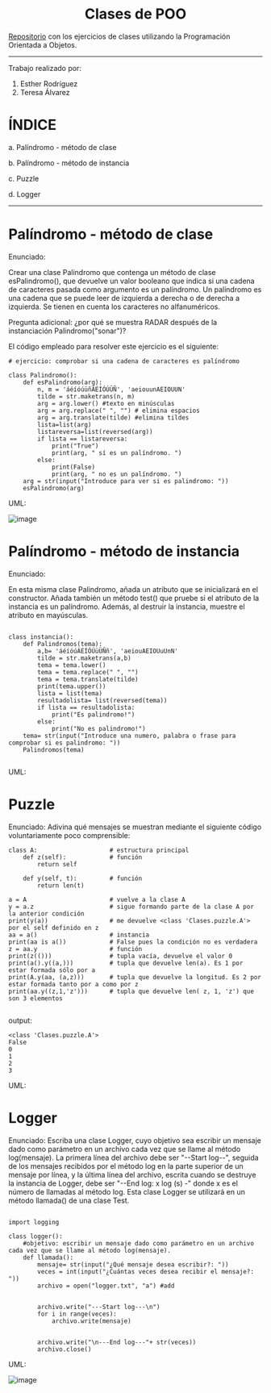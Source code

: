 <h1 align="center">Clases de POO</h1>

[Repositorio](https://github.com/ESTHERRODRIGUEZGARCIA/Clases-de-POO.git) con los ejercicios de clases utilizando la Programación Orientada a Objetos.

***

Trabajo realizado por: 
1. Esther Rodríguez
2. Teresa Álvarez

# ÍNDICE 
a. Palíndromo - método de clase

b. Palíndromo - método de instancia

c. Puzzle

d. Logger

***

# Palíndromo - método de clase
Enunciado: 

Crear una clase Palindromo que contenga un método de clase esPalindromo(), que devuelve un valor booleano que indica si una cadena de caracteres pasada como argumento es un palíndromo. Un palíndromo es una cadena que se puede leer de izquierda a derecha o de derecha a izquierda. Se tienen en cuenta los caracteres no alfanuméricos.

Pregunta adicional: ¿por qué se muestra RADAR después de la instanciación Palindromo("sonar")?

El código empleado para resolver este ejercicio es el siguiente:

````
# ejercicio: comprobar si una cadena de caracteres es palíndromo

class Palindromo():
    def esPalindromo(arg):
        n, m = 'áéíóúüñÁÉÍÓÚÜÑ', 'aeiouunAEIOUUN' 
        tilde = str.maketrans(n, m)
        arg = arg.lower() #texto en minúsculas
        arg = arg.replace(" ", "") # elimina espacios
        arg = arg.translate(tilde) #elimina tildes
        lista=list(arg)
        listareversa=list(reversed(arg))
        if lista == listareversa:
            print("True")
            print(arg, " sí es un palíndromo. ")
        else:
            print(False)
            print(arg, " no es un palíndromo. ")
    arg = str(input("Introduce para ver si es palindromo: "))
    esPalindromo(arg)

````

UML:

![image](https://user-images.githubusercontent.com/93209324/159493868-792b792e-7639-4c3c-b991-0b229d298cd2.png)


# Palíndromo - método de instancia
Enunciado: 

En esta misma clase Palindromo, añada un atributo que se inicializará en el constructor. Añada también un método test() que pruebe si el atributo de la instancia es un palíndromo. Además, al destruir la instancia, muestre el atributo en mayúsculas.

````

class instancia():
    def Palindromos(tema):
        a,b= 'áéíóúÁÉÍÓÚüÜÑñ', 'aeiouAEIOUuUnN'
        tilde = str.maketrans(a,b)
        tema = tema.lower()
        tema = tema.replace(" ", "")
        tema = tema.translate(tilde)
        print(tema.upper())
        lista = list(tema)
        resultadolista= list(reversed(tema))
        if lista == resultadolista:
            print("Es palindromo!")
        else:
            print("No es palindromo!")
    tema= str(input("Introduce una numero, palabra o frase para comprobar si es palindromo: "))
    Palindromos(tema)
    
````

UML:


# Puzzle
Enunciado: 
Adivina qué mensajes se muestran mediante el siguiente código voluntariamente poco comprensible:

````
class A:                    # estructura principal 
    def z(self):            # función
        return self 
 
    def y(self, t):         # función
        return len(t) 
 
a = A                       # vuelve a la clase A
y = a.z                     # sigue formando parte de la clase A por la anterior condición
print(y(a))                 # me devuelve <class 'Clases.puzzle.A'> por el self definido en z
aa = a()                    # instancia
print(aa is a())            # False pues la condición no es verdadera
z = aa.y                    # función
print(z(()))                # tupla vacía, devuelve el valor 0
print(a().y((a,)))          # tupla que devuelve len(a). Es 1 por estar formada sólo por a
print(A.y(aa, (a,z)))       # tupla que devuelve la longitud. Es 2 por estar formada tanto por a como por z
print(aa.y((z,1,'z')))      # tupla que devuelve len( z, 1, 'z') que son 3 elementos


````
output:

````
<class 'Clases.puzzle.A'>
False
0
1
2
3

````

UML:


# Logger
Enunciado: 
Escriba una clase Logger, cuyo objetivo sea escribir un mensaje dado como parámetro en un archivo cada vez que se llame al método log(mensaje). La primera línea del archivo debe ser "--Start log--", seguida de los mensajes recibidos por el método log en la parte superior de un mensaje por línea, y la última línea del archivo, escrita cuando se destruye la instancia de Logger, debe ser "--End log: x log (s) -" donde x es el número de llamadas al método log. Esta clase Logger se utilizará en un método llamada() de una clase Test.

````

import logging

class logger():
    #objetivo: escribir un mensaje dado como parámetro en un archivo cada vez que se llame al método log(mensaje).
    def llamada():
        mensaje= str(input("¿Qué mensaje desea escribir?: "))
        veces = int(input("¿Cuántas veces desea recibir el mensaje?: "))
        archivo = open("logger.txt", "a") #add
        

        archivo.write("---Start log---\n")
        for i in range(veces):
            archivo.write(mensaje)


        archivo.write("\n---End log---"+ str(veces))
        archivo.close()
````
UML:

![image](https://user-images.githubusercontent.com/93209324/159491582-8052ecfc-6380-4968-b16c-9b8271379f53.png)
